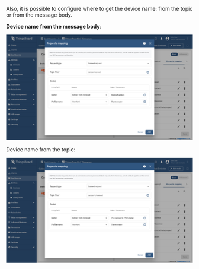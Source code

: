 Also, it is possible to configure where to get the device name: from the topic or from the message body.

**Device name from the message body**:

![image](/images/gateway/mqtt-connector/connect-request-1-ce.png)

Device name from the topic:

![image](/images/gateway/mqtt-connector/connect-request-device-name-from-the-topic-1-ce.png)